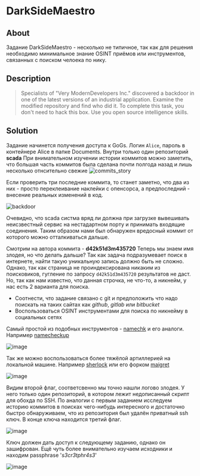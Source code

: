 # DarkSideMaestro
## About  

Задание DarkSideMaestro - несколько не типичное, так как для решения необходимо минимальное знание OSINT приёмов или инструментов, связанных с поиском челоека по нику.

## Description

> Specialists of "Very ModernDevelopers Inc." discovered a backdoor in one of the latest versions of an industrial application. Examine the modified repository and find who did it. To complete this task, you don't need to hack this box. Use you open source intelligence skills.


## Solution

Задание начинется получения доступа к GoGs. Логин ```Alice```, пароль в контейнере Alice в папке Documents.
Внутри только один репозиторий **scada**
При внимательном изучении истории коммитов можно заметить, что большая часть коммитов была сделана почти полгода назад и лишь несколько отнсительно свежие
![commits_story](https://user-images.githubusercontent.com/83208042/131511887-03e42a79-49d3-49db-93b5-47296182dd7f.png)

Если проверить три последние коммита, то станет заметно, что два из них - просто переклеивание наклейки с опенсорса, а предпоследний - внесение реальных изменений в код.

![backdoor](https://user-images.githubusercontent.com/83208042/131513045-a0212d01-52d4-4d1b-8b12-b797eb499515.png)

Очевидно, что scada систма вряд ли должна при загрузке вывешивать неисзвестный сервис на нестадартном порту и принимать входящие соединения. Таким образом нами был обнаружен вредосный коммит от которого можно отталкиваться дальше.

Смотрим на автора коммита - **d42k51d3m435720** Теперь мы знаем имя злодея, но что делать дальше? Так как задача подразумевает поиск в интернете, найти такую уникальную запись должно быть не сложно. Однако, так как страница не проиндексирована никаким из поисковиков, гугление по запросу `d42k51d3m435720` результатов не даст. Но, так как нам известно, что данная строчка, не что-то, а никнейм, у нас есть 2 варианта для поиска. 

* Соотнести, что задание связано с git и предположить что надо поискать на таких сайтах как *github*, *gitlab* или *bitbucket*
* Воспользоваться OSINT инструментами для поиска по никнейму в социальных сетях

Самый простой из подобных инструментов - [namechk](https://namechk.com/) и его аналоги. Например [namecheckup](https://namecheckup.com/)

![image](https://user-images.githubusercontent.com/83208042/131516243-8684fbe8-13e1-4fa2-8cdd-73e30e5f9193.png)
                                                         
Так же можно воспользоваться более тяжёлой артиллерией на локальной машине. Например [sherlock](https://github.com/sherlock-project/sherlock) или его форком [maigret](https://github.com/soxoj/maigret)

![image](https://user-images.githubusercontent.com/83208042/131518125-f910e67d-67b3-4675-8170-9abaf319c987.png)

Видим второй флаг, соответсвенно мы точно нашли логово злодея. У него только один репозиторий, в котором лежит недописанный скрипт для обохда по SSH.
По аналогии с первым заданием исследуем историю коммитов в поисках чего-нибудь интересного и достаточно быстро обнаруживаем, что из репозитория был удалён приватный ssh ключ. В конце ключа находится третий флаг.

![image](https://user-images.githubusercontent.com/83208042/131520301-1f8667f0-33a7-40ec-a0b2-c20d7822333c.png)


Ключ должен дать доступ к следующему заданию, однако он зашифрован. Ещё чуть более внимательно изучаем исходники и находим passphrase '*s3cr3tphr4s3*'

![image](https://user-images.githubusercontent.com/83208042/131520501-0281cc10-f494-43b2-9fe9-d3c7fb98a6ca.png)

